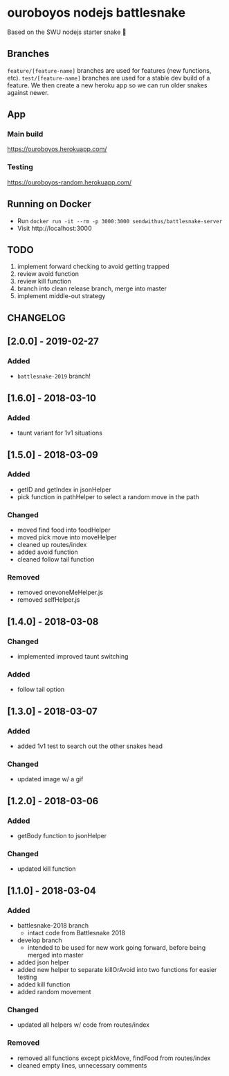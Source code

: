 # ouroboyos nodejs battlesnake

Based on the SWU nodejs starter snake 🐍

## Branches
`feature/[feature-name]` branches are used for features (new functions, etc). `test/[feature-name]` branches are used for a stable dev build of a feature. We then create a new heroku app so we can run older snakes against newer.

## App
### Main build
https://ouroboyos.herokuapp.com/
### Testing
https://ouroboyos-random.herokuapp.com/

## Running on Docker
- Run `docker run -it --rm -p 3000:3000 sendwithus/battlesnake-server`
- Visit http://localhost:3000

## TODO
1. implement forward checking to avoid getting trapped
2. review avoid function
3. review kill function
4. branch into clean release branch, merge into master
5. implement middle-out strategy

## CHANGELOG
## [2.0.0] - 2019-02-27
### Added
- `battlesnake-2019` branch!

## [1.6.0] - 2018-03-10
### Added
- taunt variant for 1v1 situations

## [1.5.0] - 2018-03-09
### Added
- getID and getIndex in jsonHelper
- pick function in pathHelper to select a random move in the path

### Changed
- moved find food into foodHelper
- moved pick move into moveHelper
- cleaned up routes/index
- added avoid function
- cleaned follow tail function

### Removed
- removed onevoneMeHelper.js
- removed selfHelper.js

## [1.4.0] - 2018-03-08
### Changed
- implemented improved taunt switching 

### Added
- follow tail option 

## [1.3.0] - 2018-03-07
### Added
- added 1v1 test to search out the other snakes head

### Changed
- updated image w/ a gif

## [1.2.0] - 2018-03-06
### Added
- getBody function to jsonHelper

### Changed
- updated kill function

## [1.1.0] - 2018-03-04
### Added
- battlesnake-2018 branch
	- intact code from Battlesnake 2018
- develop branch
	- intended to be used for new work going forward, before being merged into master
- added json helper 
- added new helper to separate killOrAvoid into two functions for easier testing
- added kill function
- added random movement

### Changed
- updated all helpers w/ code from routes/index

### Removed
- removed all functions except pickMove, findFood from routes/index
- cleaned empty lines, unnecessary comments
